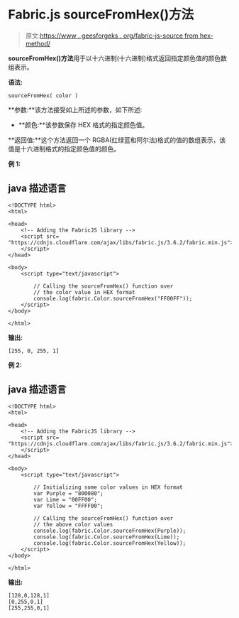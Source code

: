 # Fabric.js sourceFromHex()方法

> 原文:[https://www . geesforgeks . org/fabric-js-source from hex-method/](https://www.geeksforgeeks.org/fabric-js-sourcefromhex-method/)

**sourceFromHex()方法**用于以十六进制(十六进制)格式返回指定颜色值的颜色数组表示。

**语法:**

```
sourceFromHex( color )
```

**参数:**该方法接受如上所述的参数，如下所述:

*   **颜色:**该参数保存 HEX 格式的指定颜色值。

**返回值:**这个方法返回一个 RGBA(红绿蓝和阿尔法)格式的值的数组表示，该值是十六进制格式的指定颜色值的颜色。

**例 1:**

## java 描述语言

```
<!DOCTYPE html>
<html>

<head>
    <!-- Adding the FabricJS library -->
    <script src=
"https://cdnjs.cloudflare.com/ajax/libs/fabric.js/3.6.2/fabric.min.js">
    </script>
</head>

<body>
    <script type="text/javascript">

        // Calling the sourceFromHex() function over
        // the color value in HEX format
        console.log(fabric.Color.sourceFromHex("FF00FF"));
    </script>
</body>

</html>
```

**输出:**

```
[255, 0, 255, 1]
```

**例 2:**

## java 描述语言

```
<!DOCTYPE html>
<html>

<head>
    <!-- Adding the FabricJS library -->
    <script src=
"https://cdnjs.cloudflare.com/ajax/libs/fabric.js/3.6.2/fabric.min.js">
    </script>
</head>

<body>
    <script type="text/javascript">

        // Initializing some color values in HEX format
        var Purple = "800080";
        var Lime = "00FF00";
        var Yellow = "FFFF00";

        // Calling the sourceFromHex() function over
        // the above color values
        console.log(fabric.Color.sourceFromHex(Purple));
        console.log(fabric.Color.sourceFromHex(Lime));
        console.log(fabric.Color.sourceFromHex(Yellow));
    </script>
</body>

</html>
```

**输出:**

```
[128,0,128,1]
[0,255,0,1]
[255,255,0,1]
```